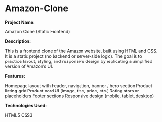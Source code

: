 # Amazon-Clone
**Project Name:**

Amazon Clone (Static Frontend)

**Description:**

This is a frontend clone of the Amazon website, built using HTML and CSS. It is a static project (no backend or server-side logic). The goal is to practice layout, styling, and responsive design by replicating a simplified version of Amazon’s UI.

**Features:**

Homepage layout with header, navigation, banner / hero section
Product listing grid
Product card UI (image, title, price, etc.)
Rating stars or placeholders
Footer sections
Responsive design (mobile, tablet, desktop)

**Technologies Used:**

HTML5
CSS3

